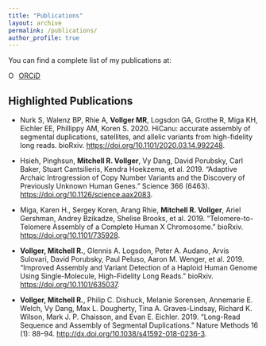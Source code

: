 ```yaml
---
title: "Publications"
layout: archive
permalink: /publications/
author_profile: true
---
```


You can find a complete list of my publications at:

<div itemscope itemtype="https://schema.org/Person"><a itemprop="sameAs" content="https://orcid.org/0000-0002-8651-1615" href="https://orcid.org/0000-0002-8651-1615" target="orcid.widget" rel="me noopener noreferrer" style="vertical-align:top;"><img src="https://orcid.org/sites/default/files/images/orcid_16x16.png" style="width:1em;margin-right:.5em;" alt="ORCID iD icon">ORCiD</a></div>

## Highlighted Publications

- Nurk S, Walenz BP, Rhie A, **Vollger MR**, Logsdon GA, Grothe R, Miga KH, Eichler EE, Phillippy AM, Koren S. 2020. HiCanu: accurate assembly of segmental duplications, satellites, and allelic variants from high-fidelity long reads. bioRxiv. <https://doi.org/10.1101/2020.03.14.992248>.

- Hsieh, Pinghsun, **Mitchell R. Vollger**, Vy Dang, David Porubsky, Carl Baker, Stuart Cantsilieris, Kendra Hoekzema, et al. 2019. “Adaptive Archaic Introgression of Copy Number Variants and the Discovery of Previously Unknown Human Genes.” Science 366 (6463). <https://doi.org/10.1126/science.aax2083>.

- Miga, Karen H., Sergey Koren, Arang Rhie, **Mitchell R. Vollger**, Ariel Gershman, Andrey Bzikadze, Shelise Brooks, et al. 2019. “Telomere-to-Telomere Assembly of a Complete Human X Chromosome.” bioRxiv. <https://doi.org/10.1101/735928>.

- **Vollger, Mitchell R.**, Glennis A. Logsdon, Peter A. Audano, Arvis Sulovari, David Porubsky, Paul Peluso, Aaron M. Wenger, et al. 2019. “Improved Assembly and Variant Detection of a Haploid Human Genome Using Single-Molecule, High-Fidelity Long Reads.” bioRxiv. <https://doi.org/10.1101/635037>.

- **Vollger, Mitchell R.**, Philip C. Dishuck, Melanie Sorensen, Annemarie E. Welch, Vy Dang, Max L. Dougherty, Tina A. Graves-Lindsay, Richard K. Wilson, Mark J. P. Chaisson, and Evan E. Eichler. 2019. “Long-Read Sequence and Assembly of Segmental Duplications.” Nature Methods 16 (1): 88–94. <http://dx.doi.org/10.1038/s41592-018-0236-3>.

<!--
{% for post in site.publications reversed %}
  {% include archive-single.html %}
{% endfor %}
-->
